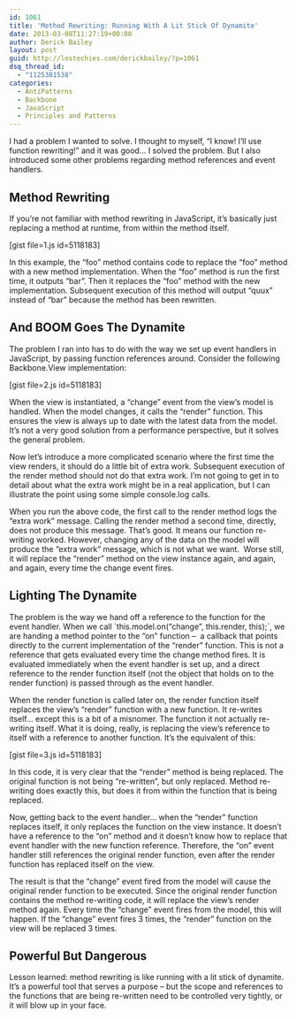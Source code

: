 ```yaml
---
id: 1061
title: 'Method Rewriting: Running With A Lit Stick Of Dynamite'
date: 2013-03-08T11:27:19+00:00
author: Derick Bailey
layout: post
guid: http://lostechies.com/derickbailey/?p=1061
dsq_thread_id:
  - "1125381538"
categories:
  - AntiPatterns
  - Backbone
  - JavaScript
  - Principles and Patterns
---
```

I had a problem I wanted to solve. I thought to myself, &#8220;I know! I&#8217;ll use function rewriting!&#8221; and it was good… I solved the problem. But I also introduced some other problems regarding method references and event handlers. 

## Method Rewriting

If you&#8217;re not familiar with method rewriting in JavaScript, it&#8217;s basically just replacing a method at runtime, from within the method itself.

[gist file=1.js id=5118183]

In this example, the &#8220;foo&#8221; method contains code to replace the &#8220;foo&#8221; method with a new method implementation. When the &#8220;foo&#8221; method is run the first time, it outputs &#8220;bar&#8221;. Then it replaces the &#8220;foo&#8221; method with the new implementation. Subsequent execution of this method will output &#8220;quux&#8221; instead of &#8220;bar&#8221; because the method has been rewritten.

## And BOOM Goes The Dynamite

The problem I ran into has to do with the way we set up event handlers in JavaScript, by passing function references around. Consider the following Backbone.View implementation:

[gist file=2.js id=5118183]

When the view is instantiated, a &#8220;change&#8221; event from the view&#8217;s model is handled. When the model changes, it calls the &#8220;render&#8221; function. This ensures the view is always up to date with the latest data from the model. It&#8217;s not a very good solution from a performance perspective, but it solves the general problem.

Now let&#8217;s introduce a more complicated scenario where the first time the view renders, it should do a little bit of extra work. Subsequent execution of the render method should not do that extra work. I&#8217;m not going to get in to detail about what the extra work might be in a real application, but I can illustrate the point using some simple console.log calls. 

When you run the above code, the first call to the render method logs the &#8220;extra work&#8221; message. Calling the render method a second time, directly, does not produce this message. That&#8217;s good. It means our function re-writing worked. However, changing any of the data on the model will produce the &#8220;extra work&#8221; message, which is not what we want.  Worse still, it will replace the &#8220;render&#8221; method on the view instance again, and again, and again, every time the change event fires.

## Lighting The Dynamite

The problem is the way we hand off a reference to the function for the event handler. When we call \`this.model.on(&#8220;change&#8221;, this.render, this);\`, we are handing a method pointer to the &#8220;on&#8221; function &#8211;  a callback that points directly to the current implementation of the &#8220;render&#8221; function. This is not a reference that gets evaluated every time the change method fires. It is evaluated immediately when the event handler is set up, and a direct reference to the render function itself (not the object that holds on to the render function) is passed through as the event handler.

When the render function is called later on, the render function itself replaces the view&#8217;s &#8220;render&#8221; function with a new function. It re-writes itself… except this is a bit of a misnomer. The function it not actually re-writing itself. What it is doing, really, is replacing the view&#8217;s reference to itself with a reference to another function. It&#8217;s the equivalent of this:

[gist file=3.js id=5118183]

In this code, it is very clear that the &#8220;render&#8221; method is being replaced. The original function is not being &#8220;re-written&#8221;, but only replaced. Method re-writing does exactly this, but does it from within the function that is being replaced. 

Now, getting back to the event handler… when the &#8220;render&#8221; function replaces itself, it only replaces the function on the view instance. It doesn&#8217;t have a reference to the &#8220;on&#8221; method and it doesn&#8217;t know how to replace that event handler with the new function reference. Therefore, the &#8220;on&#8221; event handler still references the original render function, even after the render function has replaced itself on the view.

The result is that the &#8220;change&#8221; event fired from the model will cause the original render function to be executed. Since the original render function contains the method re-writing code, it will replace the view&#8217;s render method again. Every time the &#8220;change&#8221; event fires from the model, this will happen. If the &#8220;change&#8221; event fires 3 times, the &#8220;render&#8221; function on the view will be replaced 3 times.

## Powerful But Dangerous

Lesson learned: method rewriting is like running with a lit stick of dynamite. It&#8217;s a powerful tool that serves a purpose &#8211; but the scope and references to the functions that are being re-written need to be controlled very tightly, or it will blow up in your face.